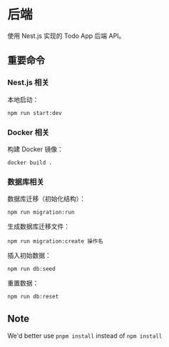 # 后端

使用 Nest.js 实现的 Todo App 后端 API。

## 重要命令

### Nest.js 相关

本地启动：

```shell
npm run start:dev
```

### Docker 相关

构建 Docker 镜像：

```shell
docker build .
```

### 数据库相关

数据库迁移（初始化结构）：

```shell
npm run migration:run
```

生成数据库迁移文件：

```shell
npm run migration:create 操作名
```

插入初始数据：

```shell
npm run db:seed
```

重置数据：

```shell
npm run db:reset
```

## Note
We'd better use `pnpm install` instead of `npm install`

